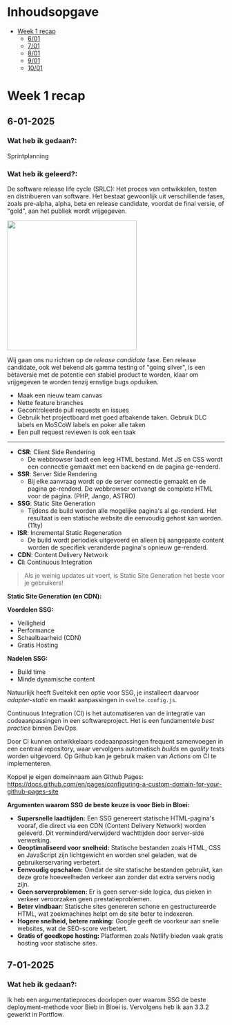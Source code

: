 # Inhoudsopgave

- [Week 1 recap](#week-1-recap)
  - [6/01](#6-01-2025)
  - [7/01](#7-01-2025)
  - [8/01](#8-01-2025)
  - [9/01](#9-01-2025)
  - [10/01](#10-01-2025)

# Week 1 recap

## 6-01-2025

### Wat heb ik gedaan?:
Sprintplanning

### Wat heb ik geleerd?:

De software release life cycle (SRLC): Het proces van ontwikkelen, testen en distribueren van software. Het bestaat gewoonlijk uit verschillende fases, zoals pre-alpha, alpha, beta en release candidate, voordat de final versie, of "gold", aan het publiek wordt vrijgegeven.

<img width=300 src="https://github.com/user-attachments/assets/186463c3-7f99-4708-9636-b25bba891a4c">

Wij gaan ons nu richten op de _release candidate_ fase. Een release candidate, ook wel bekend als gamma testing of "going silver", is een bètaversie met de potentie een stabiel product te worden, klaar om vrijgegeven te worden tenzij ernstige bugs opduiken. 

- Maak een nieuw team canvas
- Nette feature branches
- Gecontroleerde pull requests en issues
- Gebruik het projectboard met goed afbakende taken. Gebruik DLC labels en MoSCoW labels en poker alle taken
- Een pull request reviewen is ook een taak

---

- **CSR**: Client Side Rendering
  - De webbrowser laadt een leeg HTML bestand. Met JS en CSS wordt een connectie gemaakt met een backend en de pagina ge-renderd. 
- **SSR**: Server Side Rendering
  - Bij elke aanvraag wordt op de server connectie gemaakt en de pagina ge-renderd. De webbrowser ontvangt de complete HTML voor de pagina. (PHP, Jango, ASTRO)
- **SSG**: Static Site Generation
  - Tijdens de build worden alle mogelijke pagina's al ge-renderd. Het resultaat is een statische website die eenvoudig gehost kan worden. (11ty) 
- **ISR**: Incremental Static Regeneration
  - De build wordt periodiek uitgevoerd en alleen bij aangepaste content worden de specifiek veranderde pagina's opnieuw ge-renderd. 
- **CDN**: Content Delivery Network
- **CI**: Continuous Integration

> Als je weinig updates uit voert, is Static Site Generation het beste voor je gebruikers!

**Static Site Generation (en CDN):**

**Voordelen SSG:**
- Veiligheid
- Performance
- Schaalbaarheid (CDN)
- Gratis Hosting

**Nadelen SSG:**
- Build time
- Minde dynamische content

Natuurlijk heeft Sveltekit een optie voor SSG, je installeert daarvoor _adapter-static_ en maakt aanpassingen in `svelte.config.js`.

Continuous Integration (CI) is het automatiseren van de integratie van codeaanpassingen in een softwareproject. Het is een fundamentele _best practice_ binnen DevOps.

Door CI kunnen ontwikkelaars codeaanpassingen frequent samenvoegen in een centraal repository, waar vervolgens automatisch _builds_ en _quality_ tests worden uitgevoerd. Op Github kan je gebruik maken van _Actions_ om CI te implementeren.

Koppel je eigen domeinnaam aan Github Pages: https://docs.github.com/en/pages/configuring-a-custom-domain-for-your-github-pages-site 

**Argumenten waarom SSG de beste keuze is voor Bieb in Bloei:**
- **Supersnelle laadtijden:** Een SSG genereert statische HTML-pagina's vooraf, die direct via een CDN (Content Delivery Network) worden geleverd. Dit verminderd/verwijderd wachttijden door server-side verwerking.
- **Geoptimaliseerd voor snelheid:** Statische bestanden zoals HTML, CSS en JavaScript zijn lichtgewicht en worden snel geladen, wat de gebruikerservaring verbetert.
- **Eenvoudig opschalen:** Omdat de site statische bestanden gebruikt, kan deze grote hoeveelheden verkeer aan zonder dat extra servers nodig zijn.
- **Geen serverproblemen:** Er is geen server-side logica, dus pieken in verkeer veroorzaken geen prestatieproblemen.
- **Beter vindbaar:** Statische sites genereren schone en gestructureerde HTML, wat zoekmachines helpt om de site beter te indexeren.
- **Hogere snelheid, betere ranking:** Google geeft de voorkeur aan snelle websites, wat de SEO-score verbetert.
- **Gratis of goedkope hosting:** Platformen zoals Netlify bieden vaak gratis hosting voor statische sites.

## 7-01-2025

### Wat heb ik gedaan?:

Ik heb een argumentatieproces doorlopen over waarom SSG de beste deployment-methode voor Bieb in Bloei is. Vervolgens heb ik aan 3.3.2 gewerkt in Portflow.
